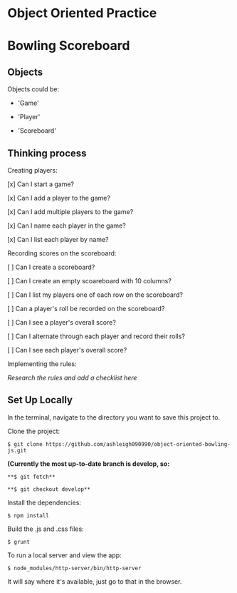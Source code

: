 Object Oriented Practice
========================


Bowling Scoreboard
==================


Objects
-------


Objects could be:

- 'Game'

- 'Player'

- 'Scoreboard'


Thinking process
-----------------


Creating players:

[x] Can I start a game?

[x] Can I add a player to the game?

[x] Can I add multiple players to the game?

[x] Can I name each player in the game?

[x] Can I list each player by name?

Recording scores on the scoreboard:

[ ] Can I create a scoreboard?

[ ] Can I create an empty scoareboard with 10 columns?

[ ] Can I list my players one of each row on the scoreboard?

[ ] Can a player's roll be recorded on the scoreboard?

[ ] Can I see a player's overall score?

[ ] Can I alternate through each player and record their rolls?

[ ] Can I see each player's overall score?

Implementing the rules:

*Research the rules and add a checklist here*



Set Up Locally
--------------


In the terminal, navigate to the directory you want to save this project to.

Clone the project:

```
$ git clone https://github.com/ashleigh090990/object-oriented-bowling-js.git
```

**(Currently the most up-to-date branch is develop, so:**

```
**$ git fetch**

**$ git checkout develop**
```

Install the dependencies:

```
$ npm install
```

Build the .js and .css files:

```
$ grunt
```

To run a local server and view the app:

```
$ node_modules/http-server/bin/http-server
```

It will say where it's available, just go to that in the browser.